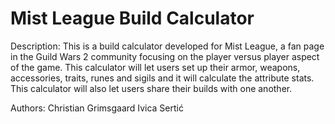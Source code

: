 Mist League Build Calculator
==========
Description:
This is a build calculator developed for Mist League, a fan page in the Guild Wars 2 community focusing on the player versus player aspect of the game. This calculator will let users set up their armor, weapons, accessories, traits, runes and sigils and it will calculate the attribute stats. This calculator will also let users share their builds with one another.

Authors:
Christian Grimsgaard
Ivica Sertić
